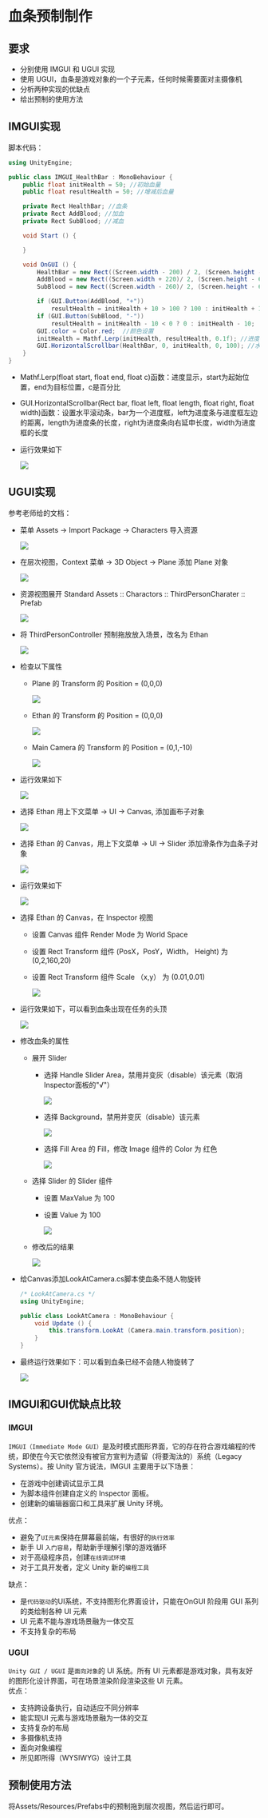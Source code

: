 # 血条预制制作
## 要求  
- 分别使用 IMGUI 和 UGUI 实现
- 使用 UGUI，血条是游戏对象的一个子元素，任何时候需要面对主摄像机
- 分析两种实现的优缺点
- 给出预制的使用方法

## IMGUI实现  
脚本代码：
```C#
using UnityEngine;

public class IMGUI_HealthBar : MonoBehaviour {
	public float initHealth = 50; //初始血量
	public float resultHealth = 50; //增减后血量

	private Rect HealthBar; //血条
	private Rect AddBlood; //加血
	private Rect SubBlood; //减血

	void Start () {

	}

	void OnGUI () {
		HealthBar = new Rect((Screen.width - 200) / 2, (Screen.height - 60) / 2, 200, 40); //血条框
		AddBlood = new Rect((Screen.width + 220)/ 2, (Screen.height - 60) / 2, 20, 20); //加血按钮
		SubBlood = new Rect((Screen.width - 260)/ 2, (Screen.height - 60) / 2, 20, 20); //减血按钮

		if (GUI.Button(AddBlood, "+"))
			resultHealth = initHealth + 10 > 100 ? 100 : initHealth + 10;
		if (GUI.Button(SubBlood, "-"))
			resultHealth = initHealth - 10 < 0 ? 0 : initHealth - 10;
		GUI.color = Color.red;  //颜色设置
		initHealth = Mathf.Lerp(initHealth, resultHealth, 0.1f); //进度条显示
		GUI.HorizontalScrollbar(HealthBar, 0, initHealth, 0, 100); //水平滚动条设置
	}
}

```
- Mathf.Lerp(float start, float end, float c)函数：进度显示，start为起始位置，end为目标位置，c是百分比  
- GUI.HorizontalScrollbar(Rect bar, float left, float length, float right, float width)函数：设置水平滚动条，bar为一个进度框，left为进度条与进度框左边的距离，length为进度条的长度，right为进度条向右延申长度，width为进度框的长度  
- 运行效果如下  

    ![](images/0.gif)   

## UGUI实现 
参考老师给的文档：
- 菜单 Assets -> Import Package -> Characters 导入资源  
  
    ![](images/1.png)  
  
- 在层次视图，Context 菜单 -> 3D Object -> Plane 添加 Plane 对象
  
    ![](images/2.png)  

- 资源视图展开 Standard Assets :: Charactors :: ThirdPersonCharater :: Prefab  

    ![](images/3.png)  
- 将 ThirdPersonController 预制拖放放入场景，改名为 Ethan  

    ![](images/4.png)  
- 检查以下属性 
   - Plane 的 Transform 的 Position = (0,0,0)  

        ![](images/5.png)  
   - Ethan 的 Transform 的 Position = (0,0,0)  
   
        ![](images/6.png)  
   - Main Camera 的 Transform 的 Position = (0,1,-10)  

        ![](images/7.png)  
- 运行效果如下  

    ![](images/8.gif)  
- 选择 Ethan 用上下文菜单 -> UI -> Canvas, 添加画布子对象  

    ![](images/9.png)  
- 选择 Ethan 的 Canvas，用上下文菜单 -> UI -> Slider 添加滑条作为血条子对象  

    ![](images/10.png)
- 运行效果如下  
  
    ![](images/11.gif)  

- 选择 Ethan 的 Canvas，在 Inspector 视图  
   - 设置 Canvas 组件 Render Mode 为 World Space  
   - 设置 Rect Transform 组件 (PosX，PosY，Width， Height) 为 (0,2,160,20)   
   - 设置 Rect Transform 组件 Scale （x,y） 为 (0.01,0.01)  

        ![](images/12.png)  
  
- 运行效果如下，可以看到血条出现在任务的头顶  

    ![](images/13.gif)   
   
- 修改血条的属性  
    - 展开 Slider 
        - 选择 Handle Slider Area，禁用并变灰（disable）该元素（取消Inspector面板的"√"）  

            ![](images/14.png)
        - 选择 Background，禁用并变灰（disable）该元素  

            ![](images/15.png)  
        - 选择 Fill Area 的 Fill，修改 Image 组件的 Color 为 红色  

            ![](images/16.png)  
    - 选择 Slider 的 Slider 组件 
        - 设置 MaxValue 为 100
        - 设置 Value 为 100  

            ![](images/17.png)  
    - 修改后的结果  

        ![](images/18.png)  
- 给Canvas添加LookAtCamera.cs脚本使血条不随人物旋转  
    ```C#
    /* LookAtCamera.cs */
    using UnityEngine;

    public class LookAtCamera : MonoBehaviour {
        void Update () {
            this.transform.LookAt (Camera.main.transform.position);
        }
    }
    ```
- 最终运行效果如下：可以看到血条已经不会随人物旋转了  

    ![](images/19.gif)  

## IMGUI和GUI优缺点比较  
### IMGUI
`IMGUI（Immediate Mode GUI）`是及时模式图形界面，它的存在符合游戏编程的传统，即使在今天它依然没有被官方宣判为遗留（将要淘汰的）系统（Legacy Systems）。按 Unity 官方说法，IMGUI 主要用于以下场景：
- 在游戏中创建调试显示工具
- 为脚本组件创建自定义的 Inspector 面板。
- 创建新的编辑器窗口和工具来扩展 Unity 环境。  

优点：  
- 避免了`UI元素`保持在屏幕最前端，有很好的`执行效率`  
- 新手 UI `入门容易`，帮助新手理解引擎的游戏循环
- 对于高级程序员，创建`在线调试环境`
- 对于工具开发者，定义 Unity 新的`编程工具`

缺点：
- 是`代码驱动`的UI系统，不支持图形化界面设计，只能在OnGUI 阶段用 GUI 系列的类绘制各种 UI 元素  
- UI 元素不能与游戏场景融为一体交互
- 不支持复杂的布局
### UGUI
`Unity GUI / UGUI` 是`面向对象`的 UI 系统。所有 UI 元素都是游戏对象，具有友好的图形化设计界面，可在场景渲染阶段渲染这些 UI 元素。  
优点：  
- 支持跨设备执行，自动适应不同分辨率
- 能实现UI 元素与游戏场景融为一体的交互
- 支持复杂的布局
- 多摄像机支持  
- 面向对象编程  
- 所见即所得（WYSIWYG）设计工具

## 预制使用方法
将Assets/Resources/Prefabs中的预制拖到层次视图，然后运行即可。
